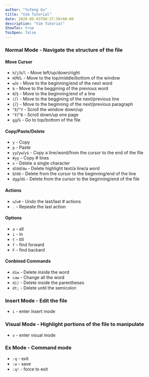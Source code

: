 ```yaml
---
author: "Yufeng Gu"
title: "Vim Tutorial"
date: 2020-06-03T08:37:58+08:00
description: "Vim Tutorial"
ShowToc: true
TocOpen: false
---
```


### Normal Mode - Navigate the structure of the file

#### Move Cursor
* `h`/`j`/`k`/`l` - Move left/up/down/right
* `H`/`M`/`L` - Move to the top/middle/bottom of the window
* `w`/`e` - Move to the beginning/end of the next word
* `b` - Move to the beggining of the previous word
* `0`/`$` - Move to the beginning/end of a line
* `(`/`)` - Move to the beggining of the next/previous line
* `{`/`}` - Move to the beginning of the next/previous paragraph
* `^E`/`^Y` - Scroll the window down/up
* `^F`/`^B` - Scroll down/up one page
* `gg`/`G` - Go to top/bottom of the file 

#### Copy/Paste/Delete
* `y` - Copy
* `p` - Paste
* `yy`/`yw`/`y$` - Copy a line/word/from the cursor to the end of the file
* `#yy` - Copy # lines
* `x` - Delete a single character
* `d`/`dd`/`dw` - Delete highlight text/a line/a word
* `D`/`d0` - Delete from the cursor to the beginning/end of the line
* `dgg`/`dG` - Delete from the cursor to the beginning/end of the file

#### Actions
* `u`/`u#` - Undo the last/last # actions
* `.` - Repeate the last action

#### Options
* `a` - all
* `i` - in
* `t` - till
* `f` - find forward
* `F` - find backard

#### Conbined Commands
* `diw` - Delete inside the word
* `caw` - Change all the word
* `di)` - Delete inside the parentheses
* `dt;`  - Delete until the semicolon

### Insert Mode - Edit the file
* `i` - enter insert mode

### Visual Mode - Highlight portions of the file to manipulate
* `v` - enter visual mode

### Ex Mode - Command mode
* `:q` - exit
* `:w` - save
* `:q!` - force to exit
